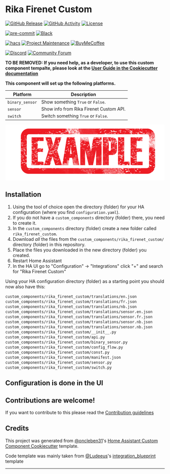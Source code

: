 # Rika Firenet Custom

[![GitHub Release][releases-shield]][releases]
[![GitHub Activity][commits-shield]][commits]
[![License][license-shield]](LICENSE)

[![pre-commit][pre-commit-shield]][pre-commit]
[![Black][black-shield]][black]

[![hacs][hacsbadge]][hacs]
[![Project Maintenance][maintenance-shield]][user_profile]
[![BuyMeCoffee][buymecoffeebadge]][buymecoffee]

[![Discord][discord-shield]][discord]
[![Community Forum][forum-shield]][forum]

**TO BE REMOVED: If you need help, as a developer, to use this custom component tempalte,
please look at the [User Guide in the Cookiecutter documentation](https://cookiecutter-homeassistant-custom-component.readthedocs.io/en/stable/quickstart.html)**

**This component will set up the following platforms.**

| Platform        | Description                                                               |
| --------------- | ------------------------------------------------------------------------- |
| `binary_sensor` | Show something `True` or `False`.                                         |
| `sensor`        | Show info from Rika Firenet Custom API. |
| `switch`        | Switch something `True` or `False`.                                       |

![example][exampleimg]

## Installation

1. Using the tool of choice open the directory (folder) for your HA configuration (where you find `configuration.yaml`).
2. If you do not have a `custom_components` directory (folder) there, you need to create it.
3. In the `custom_components` directory (folder) create a new folder called `rika_firenet_custom`.
4. Download _all_ the files from the `custom_components/rika_firenet_custom/` directory (folder) in this repository.
5. Place the files you downloaded in the new directory (folder) you created.
6. Restart Home Assistant
7. In the HA UI go to "Configuration" -> "Integrations" click "+" and search for "Rika Firenet Custom"

Using your HA configuration directory (folder) as a starting point you should now also have this:

```text
custom_components/rika_firenet_custom/translations/en.json
custom_components/rika_firenet_custom/translations/fr.json
custom_components/rika_firenet_custom/translations/nb.json
custom_components/rika_firenet_custom/translations/sensor.en.json
custom_components/rika_firenet_custom/translations/sensor.fr.json
custom_components/rika_firenet_custom/translations/sensor.nb.json
custom_components/rika_firenet_custom/translations/sensor.nb.json
custom_components/rika_firenet_custom/__init__.py
custom_components/rika_firenet_custom/api.py
custom_components/rika_firenet_custom/binary_sensor.py
custom_components/rika_firenet_custom/config_flow.py
custom_components/rika_firenet_custom/const.py
custom_components/rika_firenet_custom/manifest.json
custom_components/rika_firenet_custom/sensor.py
custom_components/rika_firenet_custom/switch.py
```

## Configuration is done in the UI

<!---->

## Contributions are welcome!

If you want to contribute to this please read the [Contribution guidelines](CONTRIBUTING.md)

## Credits

This project was generated from [@oncleben31](https://github.com/oncleben31)'s [Home Assistant Custom Component Cookiecutter](https://github.com/oncleben31/cookiecutter-homeassistant-custom-component) template.

Code template was mainly taken from [@Ludeeus](https://github.com/ludeeus)'s [integration_blueprint][integration_blueprint] template

---

[integration_blueprint]: https://github.com/custom-components/integration_blueprint
[black]: https://github.com/psf/black
[black-shield]: https://img.shields.io/badge/code%20style-black-000000.svg?style=for-the-badge
[buymecoffee]: https://www.buymeacoffee.com/mttng
[buymecoffeebadge]: https://img.shields.io/badge/buy%20me%20a%20coffee-donate-yellow.svg?style=for-the-badge
[commits-shield]: https://img.shields.io/github/commit-activity/y/mttng/rika-firenet-custom.svg?style=for-the-badge
[commits]: https://github.com/mttng/rika-firenet-custom/commits/main
[hacs]: https://hacs.xyz
[hacsbadge]: https://img.shields.io/badge/HACS-Custom-orange.svg?style=for-the-badge
[discord]: https://discord.gg/Qa5fW2R
[discord-shield]: https://img.shields.io/discord/330944238910963714.svg?style=for-the-badge
[exampleimg]: example.png
[forum-shield]: https://img.shields.io/badge/community-forum-brightgreen.svg?style=for-the-badge
[forum]: https://community.home-assistant.io/
[license-shield]: https://img.shields.io/github/license/mttng/rika-firenet-custom.svg?style=for-the-badge
[maintenance-shield]: https://img.shields.io/badge/maintainer-%40mttng-blue.svg?style=for-the-badge
[pre-commit]: https://github.com/pre-commit/pre-commit
[pre-commit-shield]: https://img.shields.io/badge/pre--commit-enabled-brightgreen?style=for-the-badge
[releases-shield]: https://img.shields.io/github/release/mttng/rika-firenet-custom.svg?style=for-the-badge
[releases]: https://github.com/mttng/rika-firenet-custom/releases
[user_profile]: https://github.com/mttng
